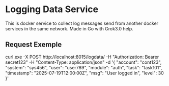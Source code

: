# Logging Data Service
This is docker service to collect log messages send from another docker services in the same network.
Made in Go with Grok3.0 help.

## Request Exemple
curl.exe -X POST http://localhost:8015/logdata/ -H "Authorization: Bearer secret123" -H "Content-Type: application/json" -d '{
    "account": "cont123",
    "system": "sys456",
    "user": "user789",
    "module": "auth",
    "task": "task101",
    "timestamp": "2025-07-19T12:00:00Z",
    "msg": "User logged in",
    "level": 30
}'

